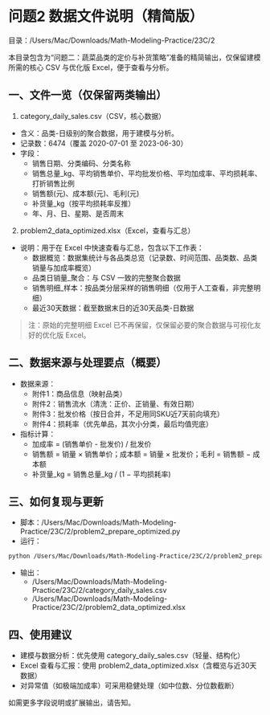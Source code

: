 # 问题2 数据文件说明（精简版）

目录：/Users/Mac/Downloads/Math-Modeling-Practice/23C/2

本目录包含为“问题二：蔬菜品类的定价与补货策略”准备的精简输出，仅保留建模所需的核心 CSV 与优化版 Excel，便于查看与分析。

## 一、文件一览（仅保留两类输出）

1) category_daily_sales.csv（CSV，核心数据）
- 含义：品类-日级别的聚合数据，用于建模与分析。
- 记录数：6474（覆盖 2020-07-01 至 2023-06-30）
- 字段：
  - 销售日期、分类编码、分类名称
  - 销售总量_kg、平均销售单价、平均批发价格、平均加成率、平均损耗率、打折销售比例
  - 销售额(元)、成本额(元)、毛利(元)
  - 补货量_kg（按平均损耗率反推）
  - 年、月、日、星期、是否周末

2) problem2_data_optimized.xlsx（Excel，查看与汇总）
- 说明：用于在 Excel 中快速查看与汇总，包含以下工作表：
  - 数据概览：数据集统计与各品类总览（记录数、时间范围、品类数、品类销量与加成率概览）
  - 品类日销量_聚合：与 CSV 一致的完整聚合数据
  - 销售明细_样本：按品类分层采样的销售明细（仅用于人工查看，非完整明细）
  - 最近30天数据：截至数据末日的近30天品类-日数据

> 注：原始的完整明细 Excel 已不再保留，仅保留必要的聚合数据与可视化友好的优化版 Excel。

## 二、数据来源与处理要点（概要）
- 数据来源：
  - 附件1：商品信息（映射品类）
  - 附件2：销售流水（清洗：正价、正销量、有效日期）
  - 附件3：批发价格（按日合并，不足用同SKU近7天前向填充）
  - 附件4：损耗率（优先单品，其次小分类，最后均值兜底）
- 指标计算：
  - 加成率 = (销售单价 - 批发价) / 批发价
  - 销售额 = 销量 × 销售单价；成本额 = 销量 × 批发价；毛利 = 销售额 − 成本额
  - 补货量_kg = 销售总量_kg / (1 − 平均损耗率)

## 三、如何复现与更新
- 脚本：/Users/Mac/Downloads/Math-Modeling-Practice/23C/2/problem2_prepare_optimized.py
- 运行：
```bash
python /Users/Mac/Downloads/Math-Modeling-Practice/23C/2/problem2_prepare_optimized.py
```
- 输出：
  - /Users/Mac/Downloads/Math-Modeling-Practice/23C/2/category_daily_sales.csv
  - /Users/Mac/Downloads/Math-Modeling-Practice/23C/2/problem2_data_optimized.xlsx

## 四、使用建议
- 建模与数据分析：优先使用 category_daily_sales.csv（轻量、结构化）
- Excel 查看与汇报：使用 problem2_data_optimized.xlsx（含概览与近30天数据）
- 对异常值（如极端加成率）可采用稳健处理（如中位数、分位数截断）

如需更多字段说明或扩展输出，请告知。